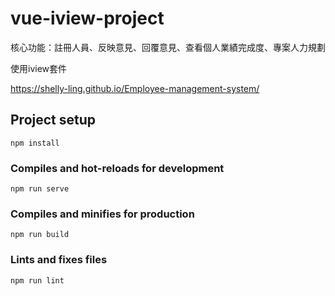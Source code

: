 # vue-iview-project
核心功能：註冊人員、反映意見、回覆意見、查看個人業績完成度、專案人力規劃

使用iview套件

https://shelly-ling.github.io/Employee-management-system/

## Project setup
```
npm install
```

### Compiles and hot-reloads for development
```
npm run serve
```

### Compiles and minifies for production
```
npm run build
```

### Lints and fixes files
```
npm run lint
```

